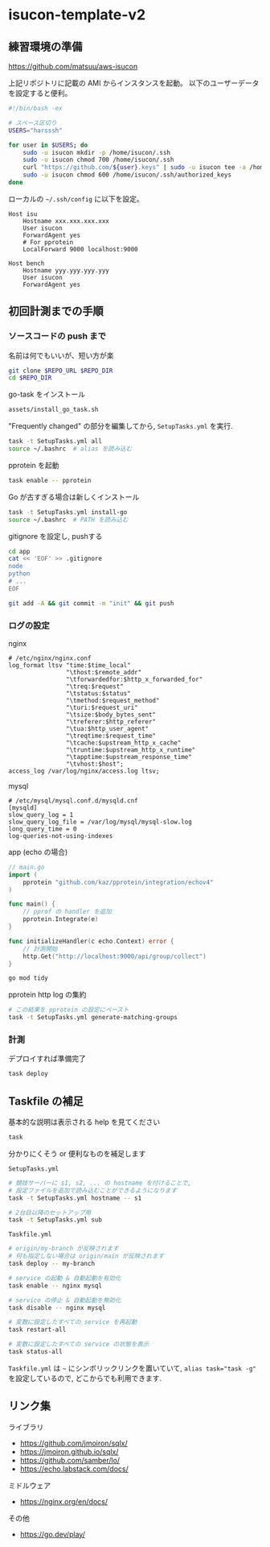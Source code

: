 # isucon-template-v2

## 練習環境の準備
https://github.com/matsuu/aws-isucon

上記リポジトリに記載の AMI からインスタンスを起動。
以下のユーザーデータを設定すると便利。
```bash
#!/bin/bash -ex

# スペース区切り
USERS="harsssh"

for user in $USERS; do
    sudo -u isucon mkdir -p /home/isucon/.ssh
    sudo -u isucon chmod 700 /home/isucon/.ssh
    curl "https://github.com/${user}.keys" | sudo -u isucon tee -a /home/isucon/.ssh/authorized_keys
    sudo -u isucon chmod 600 /home/isucon/.ssh/authorized_keys
done
```

ローカルの `~/.ssh/config` に以下を設定。
```
Host isu
    Hostname xxx.xxx.xxx.xxx
    User isucon
    ForwardAgent yes
    # For pprotein
    LocalForward 9000 localhost:9000

Host bench
    Hostname yyy.yyy.yyy.yyy 
    User isucon
    ForwardAgent yes
```

## 初回計測までの手順

### ソースコードの push まで

名前は何でもいいが、短い方が楽
```bash
git clone $REPO_URL $REPO_DIR
cd $REPO_DIR
```

go-task をインストール
```bash
assets/install_go_task.sh
```

"Frequently changed" の部分を編集してから, `SetupTasks.yml` を実行.
```bash
task -t SetupTasks.yml all
source ~/.bashrc  # alias を読み込む
```

pprotein を起動
```bash
task enable -- pprotein
```

Go が古すぎる場合は新しくインストール
```bash
task -t SetupTasks.yml install-go
source ~/.bashrc  # PATH を読み込む
```

gitignore を設定し, pushする
```bash
cd app
cat << 'EOF' >> .gitignore
node
python
# ...
EOF

git add -A && git commit -m "init" && git push
```

### ログの設定

nginx
```nginx configuration
# /etc/nginx/nginx.conf
log_format ltsv "time:$time_local"
                "\thost:$remote_addr"
                "\tforwardedfor:$http_x_forwarded_for"
                "\treq:$request"
                "\tstatus:$status"
                "\tmethod:$request_method"
                "\turi:$request_uri"
                "\tsize:$body_bytes_sent"
                "\treferer:$http_referer"
                "\tua:$http_user_agent"
                "\treqtime:$request_time"
                "\tcache:$upstream_http_x_cache"
                "\truntime:$upstream_http_x_runtime"
                "\tapptime:$upstream_response_time"
                "\tvhost:$host";
access_log /var/log/nginx/access.log ltsv;
```

mysql
```
# /etc/mysql/mysql.conf.d/mysqld.cnf
[mysqld]
slow_query_log = 1
slow_query_log_file = /var/log/mysql/mysql-slow.log
long_query_time = 0
log-queries-not-using-indexes
```

app (echo の場合)
```go
// main.go
import (
    pprotein "github.com/kaz/pprotein/integration/echov4"
)

func main() {
    // pprof の handler を追加
    pprotein.Integrate(e)
}

func initializeHandler(c echo.Context) error {
    // 計測開始
    http.Get("http://localhost:9000/api/group/collect")
}
```

```bash
go mod tidy
```

pprotein http log の集約
```bash
# この結果を pprotein の設定にペースト
task -t SetupTasks.yml generate-matching-groups
```

### 計測

デプロイすれば準備完了
```bash
task deploy
```

## Taskfile の補足
基本的な説明は表示される help を見てください
```bash
task
```

分かりにくそう or 便利なものを補足します

`SetupTasks.yml`
```bash
# 競技サーバーに s1, s2, ... の hostname を付けることで,
# 設定ファイルを追加で読み込むことができるようになります
task -t SetupTasks.yml hostname -- s1

# 2台目以降のセットアップ用
task -t SetupTasks.yml sub
```

`Taskfile.yml`
```bash
# origin/my-branch が反映されます
# 何も指定しない場合は origin/main が反映されます
task deploy -- my-branch

# service の起動 & 自動起動を有効化
task enable -- nginx mysql

# service の停止 & 自動起動を無効化
task disable -- nginx mysql

# 変数に設定したすべての service を再起動
task restart-all

# 変数に設定したすべての service の状態を表示
task status-all
```

`Taskfile.yml` は `~` にシンボリックリンクを置いていて, `alias task="task -g"` を設定しているので, どこからでも利用できます.

## リンク集

ライブラリ

- https://github.com/jmoiron/sqlx/
- https://jmoiron.github.io/sqlx/
- https://github.com/samber/lo/
- https://echo.labstack.com/docs/

ミドルウェア

- https://nginx.org/en/docs/

その他

- https://go.dev/play/